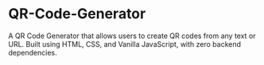 # QR-Code-Generator
A QR Code Generator that allows users to create QR codes from any text or URL. Built using HTML, CSS, and Vanilla JavaScript, with zero backend dependencies.
